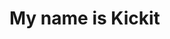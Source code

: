<h1> My name is Kickit</h1>

<!---
kickitLB/kickitLB is a ✨ special ✨ repository because its `README.md` (this file) appears on your GitHub profile.
You can click the Preview link to take a look at your changes.
--->
